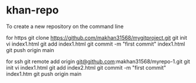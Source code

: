 # khan-repo
To create a new repository on the command line


for https
git clone https://github.com/makhan31568/mygitproject.git
git init
vi index1.html
git add index1.html
git commit -m "first commit" index1.html
git push origin main


for ssh
git remote add origin git@github.com:makhan31568/myrepo-1.git
git init
vi index1.html
git add index2.html
git commit -m "first commit" index1.htm
git push origin main
